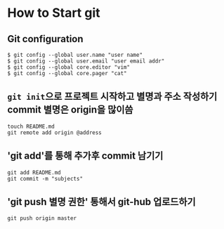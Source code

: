 # How to Start git

## Git configuration

```shell
$ git config --global user.name "user name"
$ git config --global user.email "user email addr"
$ git config --global core.editor "vim"
$ git config --global core.pager "cat"
```

## `git init`으로 프로젝트 시작하고 별명과 주소 작성하기 commit 별명은 origin을 많이씀

```shell
touch README.md
git remote add origin @address
```

## 'git add'를 통해 추가후 commit 남기기

```shell
git add README.md
git commit -m "subjects"
```

## 'git push 별명 권한' 통해서 git-hub 업로드하기
```shell
git push origin master
```